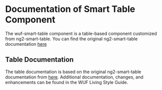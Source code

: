 Documentation of Smart Table Component
====================================================

The wuf-smart-table component is a table-based component customized from ng2-smart-table.
You can find the original ng2-smart-table documentation [here](https://akveo.github.io/ng2-smart-table/#/demo)


Table Documentation
-----------------------
The table documentation is based on the original ng2-smart-table documentation from [here](https://akveo.github.io/ng2-smart-table/#/documentation).  Additional documentation, changes, and enhancements can be found in the WUF Living Style Guide.
